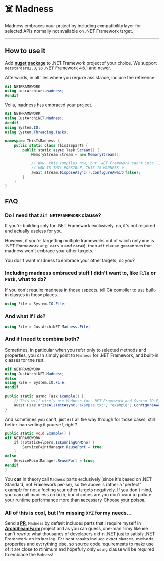 # ☠️ Madness 

Madness embraces your project by including compatibility layer for selected APIs normally not available on .NET Framework target.

---

## How to use it

Add **[nuget package](https://www.nuget.org/packages/JustArchiNET.Madness)** to .NET Framework project of your choice. We support `netstandard2.0`, so .NET Framework 4.6.1 and newer.

Afterwards, in all files where you require assistance, include the reference:

```csharp
#if NETFRAMEWORK
using JustArchiNET.Madness;
#endif
```

Voila, madness has embraced your project.

```csharp
#if NETFRAMEWORK
using JustArchiNET.Madness;
#endif
using System.IO;
using System.Threading.Tasks;

namespace ThisIsMadness {
	public static class ThisIsSparta {
		public static async Task Scream() {
			MemoryStream stream = new MemoryStream();

			// Wow, this compiles now, but .NET Framework can't into `IAsyncDisposable`!
			// HOW IS THIS POSSIBLE, THIS IS MADNESS ☠️
			await stream.DisposeAsync().ConfigureAwait(false);
		}
	}
}
```

## FAQ

### Do I need that `#if NETFRAMEWORK` clause?

If you're building only for .NET Framework exclusively, no, it's not required and actually useless for you.

However, if you're targetting multiple frameworks out of which only one is .NET Framework (e.g. `net5.0` and `net48`), then `#if` clause guarantees that madness won't embrace your other targets.

You don't want madness to embrace your other targets, do you?

### Including madness embraced stuff I didn't want to, like `File` or `Path`, what to do?

If you don't require madness in those aspects, tell C# compiler to use built-in classes in those places.

```csharp
using File = System.IO.File;
```

### And what if I do?

```csharp
using File = JustArchiNET.Madness.File;
```

### And if I need to combine both?

Sometimes, in particular when you refer only to selected methods and properties, you can simply point to `Madness` for .NET Framework, and built-in classes for the rest.

```csharp
#if NETFRAMEWORK
using JustArchiNET.Madness;
#else
using File = System.IO.File;
#endif

public static async Task Example() {
	// This will nicely use Madness for .NET Framework and System.IO.File for other targets, nice!
	await File.WriteAllTextAsync("example.txt", "example").ConfigureAwait(false);
}
```

And sometimes you can't, just `#if` all the way through for those cases, still better than writing it yourself, right?

```csharp
public static void Example() {
#if NETFRAMEWORK
	if (!StaticHelpers.IsRunningOnMono) {
		ServicePointManager.ReusePort = true;
	}
#else
	ServicePointManager.ReusePort = true;
#endif
}
```

You **can** in theory call `Madness` parts exclusively (since it's based on .NET Standard, not Framework per-se), so the above is rather a "perfect" example for not affecting your other targets negatively. If you don't mind, you can call madness on both, but chances are you don't want to pollute your runtime performance more than necessary. Choose your poison.

### All of this is cool, but I'm missing `XYZ` for my needs...

Send a **[PR](https://github.com/JustArchiNET/Madness/pulls)**, `Madness` by default includes parts that I require myself in **[ArchiSteamFarm](https://github.com/JustArchiNET/ArchiSteamFarm)** project and as you can guess, one-man army like me can't rewrite what thousands of developers did in .NET just to satisfy .NET Framework on its last leg. For best results include exact classes, methods, properties and everything else, so source code requirements to make use of it are close to minimum and hopefully only `using` clause will be required to embrace the `Madness`!